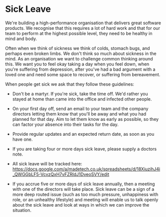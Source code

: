 # Sick Leave

We're building a high-performance organisation that delivers great software products. We recognise that this requires a lot of hard work and that for our team to perform at the highest possible level, they need to be healthy in mind and body.

Often when we think of sickness we think of colds, stomach bugs, and perhaps even broken limbs. We don't think so much about sickness in the mind. As an organisation we want to challenge common thinking around this. We want you to feel okay taking a day when you feel down, when you're suffering from depression, after you've had a bad argument with a loved one and need some space to recover, or suffering from bereavement.

When people get sick we ask that they follow these guidelines:

* Don't be a martyr. If you're sick, take the time off. We'd rather you stayed at home than came into the office and infected other people.

* On your first day off, send an email to your team and the company directors letting them know that you'll be away and what you had planned for that day. Aim to let them know as early as possible, so they can factor your absence into their tasks for the day.

* Provide regular updates and an expected return date, as soon as you have one.

* If you are taking four or more days sick leave, please supply a doctors note.

* All sick leave will be tracked here: https://docs.google.com/a/madetech.co.uk/spreadsheets/d/18XiuzihJ4i_QWGGbLF5-VcvzQxH7vFZRldJ1DveoSVY/edit

* If you accrue five or more days of sick leave annually, then a meeting with one of the directors will take place. Sick leave can be a sign of a more deep routed issue (such as too much pressure, unhappiness with role, or an unhealthy lifestyle) and meeting will enable us to talk openly about the sick leave and look at ways in which we can improve the situation.
